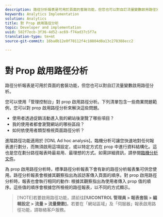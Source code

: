 ```yaml
---
description: 路徑分析報表是可用於頁面的套裝功能，但您也可以對自訂流量變數啟用路徑分析。
keywords: Analytics Implementation
solution: Analytics
title: 對 Prop 啟用路徑分析
topic: Developer and implementation
uuid: 582f7ecb-3f36-4d52-ac69-f74ad37c5f7a
translation-type: tm+mt
source-git-commit: 16ba0b12e0f70112f4c10804d0a13c278388ecc2

---
```



# 對 Prop 啟用路徑分析

路徑分析報表是可用於頁面的套裝功能，但您也可以對自訂流量變數啟用路徑分析。

您可以使用「管理控制台」對 prop 啟用路徑分析。下列清單包含一些商業問題範例，您可以對 prop 啟用路徑分析來解決這些問題。

* 使用者透過促銷活動進入我的網站後瀏覽了哪些項目？
* 我的使用者都會瀏覽網站的哪些區段？
* 如何依使用者類型檢視頁面路徑分析？

進階路徑功能適用於 [!DNL Ad hoc analysis]。臨機分析可讓您快速地對任何報表進行劃分，而無須啟用這項設定，或以特定方式在 prop 中進行資料結構化。這也是您在劃分路徑報表時最易用、最理想的方式。如需詳細資訊，請參閱[臨機分析文件](https://marketing.adobe.com/resources/help/en_US/dsc/)。

為 prop 啟用路徑分析時，標準路徑分析報表下會有新的路徑分析報表集可供您使用。路徑分析報表會根據其觀察指出為該訪客傳入頁面的順序。對 prop 啟用路徑分析時，報表也會執行相同的動作: 根據其觀察指出為使用者傳入 prop 值的順序。這些值的順序會根據您所檢視的路徑報表，以不同的方式顯示。

> [!NOTE]若要啟用路徑功能，請前往&#x200B;**[!UICONTROL 管理員 &gt; 報表套裝 &gt; 編輯設定 &gt; 流量 &gt; 流量變數]**。若要在「網站區域」及「伺服器」報表啟用路徑功能，請聯絡客戶服務。

